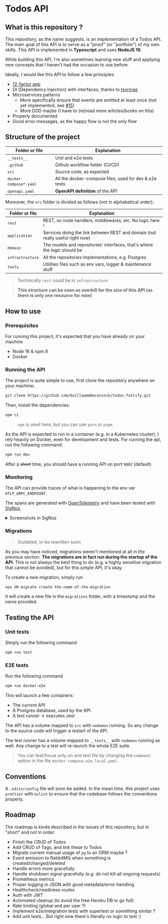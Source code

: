 # Todos API

## What is this repository ?

This repository, as the name suggests, is an implementation of a Todos API. The main goal of this API is to serve as a "proof" (or "portfolio") of my own skills. This API is implemented in **Typescript** and uses **NodeJS 16**.

While building this API, I'm also sometimes learning new stuff and applying new concepts that I haven't had the occasion to use before.

Ideally, I would like this API to follow a few principles:

- [12-factor app](https://12factor.net/)
- DI (Dependency Injection) with interfaces, thanks to [tsyringe](https://github.com/microsoft/tsyringe)
- Microservices patterns
  - More specifically ensure that events are emitted at least once (not yet implemented, see [#15](https://github.com/GuillaumeDeconinck/todos-fastify/issues/15))
  - More DDD maybe (I have to (re)read more articles/books on this)
- Properly documented
- Good error messages, as the happy flow is not the only flow

## Structure of the project

| Folder or file         | Explanation                                            |
| ---------------------- | ------------------------------------------------------ |
| `__tests__`            | Unit and e2e tests                                     |
| `.github`              | Github workflow folder (CI/CD)                         |
| `src`                  | Source code, as expected                               |
| `docker-compose*.yaml` | All the docker-compose files, used for dev & e2e tests |
| `openapi.yaml`         | **OpenAPI definition** of the API                      |

Moreover, the `src` folder is divided as follows (not in alphabetical order):

| Folder or file   | Explanation                                                                   |
| ---------------- | ----------------------------------------------------------------------------- |
| `rest`           | REST, so route handlers, middlewares, etc. No logic here !                    |
| `application`    | Services doing the link between REST and domain (not really useful right now) |
| `domain`         | The models and repositories' interfaces, that's where the logic should be     |
| `infrastructure` | All the repositories implementations, e.g. Postgres                           |
| `tools`          | Utilities files such as env vars, logger & maintenance stuff                  |

> Technically `rest` could be in `infrastructure`

> **This structure can be seen as overkill for the size of this API (as there is only one resource for now)**

## How to use

### Prerequisites

For running this project, it's expected that you have already on your machine

- Node 16 & npm 8
- Docker

### Running the API

The project is quite simple to use, first clone the repository anywhere on your machine:

```sh
git clone https://github.com/GuillaumeDeconinck/todos-fastify.git
```

Then, install the dependencies:

```sh
npm ci
```

> `npm` is used here, but you can use `yarn` or `pnpm`.

As the API is expected to run in a container (e.g. in a Kubernetes cluster), I rely heavily on Docker, even for development and tests. For running the api, run the following command:

```sh
npm run dev
```

After a ~~short~~ time, you should have a running API on port `9002` (default)

### Monitoring

The API can provide traces of what is happening to the env var `OTLP_GRPC_ENDPOINT`.

The spans are generated with [OpenTelemetry](https://github.com/open-telemetry/opentelemetry-js) and have been tested with [SigNoz](https://github.com/SigNoz/signoz).

<details>
  <summary>Screenshots in SigNoz</summary>
  
  ![List of endpoints with their metrics](docs/images/TodosTracesEndpoints.png)
  ![Spans of a PUT request](docs/images/TodosTracesPUT.png)
</details>

### Migrations

> Outdated, to be rewritten soon

As you may have noticed, migrations weren't mentioned at all in the previous section. **The migrations are in fact run during the startup of the API.** This is not always the best thing to do (e.g. a highly sensitive migration that cannot be avoided), but for this simple API, it's okay.

To create a new migration, simply run

```sh
npx db-migrate create the-name-of-the-migration
```

It will create a new file in the `migrations` folder, with a timestamp and the name provided.

## Testing the API

### Unit tests

Simply run the following command

```sh
npm run test
```

### E2E tests

Run the following command

```sh
npm run docker:e2e
```

This will launch a few containers:

- The current API
- A Postgres database, used by the API
- A test runner -> executes Jest

The API has a volume mapped to `src` with `nodemon` running. So any change to the source code will trigger a restart of the API.

The test runner has a volume mapped to `__tests__` with `nodemon` running as well. Any change to a test will re-launch the whole E2E suite.

> You can test/focus only on one test file by changing the `command:` option in the file `docker-compose.e2e.local.yaml`.

## Conventions

A `.editorconfig` file will soon be added. In the mean time, this project uses `prettier` with `eslint` to ensure that the codebase follows the conventions properly.

## Roadmap

The roadmap is kinda described in the issues of this repository, but in "short" and not in order:

- Finish the CRUD of Todos
- Add CRUD of Tags, and link these to Todos
- Migrate current manual usage of `pg` to an ORM maybe ?
- Event emission to RabbitMQ when something is created/changed/deleted
- Handle errors more gracefully
- Handle shutdown signal gracefully (e.g. do not kill all ongoing requests)
- Prometheus metrics
- Proper logging in JSON with good metadata/error handling
- Healthcheck/readiness routes
- Auth with JWT
- Automated cleanup (to avoid the free Heroku DB to go full)
- Rate limiting (global and per user ?)
- Implement e2e/integration tests with supertest or something similar ?
- Add unit tests... But right now there's literally no logic to test :)
